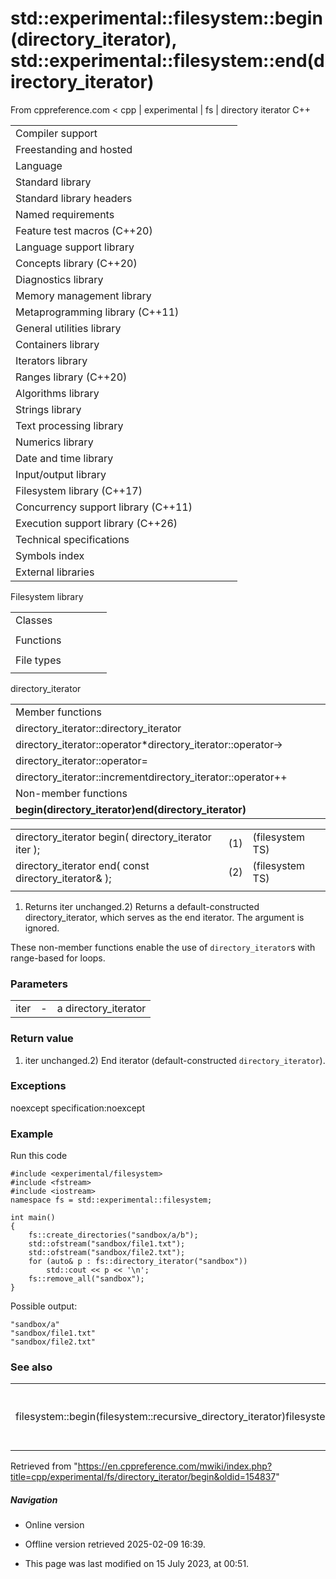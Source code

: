 # std::experimental::filesystem::begin(directory_iterator), std::experimental::filesystem::end(directory_iterator)

From cppreference.com
< cpp‎ | experimental‎ | fs‎ | directory iterator
C++

|  |  |  |  |  |
| --- | --- | --- | --- | --- |
| Compiler support | | | | |
| Freestanding and hosted | | | | |
| Language | | | | |
| Standard library | | | | |
| Standard library headers | | | | |
| Named requirements | | | | |
| Feature test macros (C++20) | | | | |
| Language support library | | | | |
| Concepts library (C++20) | | | | |
| Diagnostics library | | | | |
| Memory management library | | | | |
| Metaprogramming library (C++11) | | | | |
| General utilities library | | | | |
| Containers library | | | | |
| Iterators library | | | | |
| Ranges library (C++20) | | | | |
| Algorithms library | | | | |
| Strings library | | | | |
| Text processing library | | | | |
| Numerics library | | | | |
| Date and time library | | | | |
| Input/output library | | | | |
| Filesystem library (C++17) | | | | |
| Concurrency support library (C++11) | | | | |
| Execution support library (C++26) | | | | |
| Technical specifications | | | | |
| Symbols index | | | | |
| External libraries | | | | |

Filesystem library

|  |  |  |  |  |
| --- | --- | --- | --- | --- |
| Classes | | | | |
| |  |  |  |  |  | | --- | --- | --- | --- | --- | | filesystem::path | | | | | | filesystem::filesystem_error | | | | | | filesystem::directory_entry | | | | | | filesystem::directory_iterator | | | | | | filesystem::recursive_directory_iterator | | | | | | filesystem::file_status | | | | | | |  |  |  |  |  | | --- | --- | --- | --- | --- | | filesystem::space_info | | | | | | filesystem::file_type | | | | | | filesystem::perms | | | | | | filesystem::copy_options | | | | | | filesystem::directory_options | | | | | | filesystem::file_time_type | | | | | |
| Functions | | | | |
| |  |  |  |  |  | | --- | --- | --- | --- | --- | | filesystem::absolute filesystem::system_complete | | | | | | filesystem::canonical | | | | | | filesystem::copy | | | | | | filesystem::copy_file | | | | | | filesystem::copy_symlink | | | | | | filesystem::create_directory filesystem::create_directories | | | | | | filesystem::create_hard_link | | | | | | filesystem::create_symlink filesystem::create_directory_symlink | | | | | | filesystem::current_path | | | | | | filesystem::exists | | | | | | filesystem::equivalent | | | | | | |  |  |  |  |  | | --- | --- | --- | --- | --- | | filesystem::file_size | | | | | | filesystem::hard_link_count | | | | | | filesystem::last_write_time | | | | | | filesystem::permissions | | | | | | filesystem::read_symlink | | | | | | filesystem::remove filesystem::remove_all | | | | | | filesystem::rename | | | | | | filesystem::resize_file | | | | | | filesystem::space | | | | | | filesystem::status filesystem::symlink_status | | | | | | filesystem::temp_directory_path | | | | | |
| File types | | | | |
| |  |  |  |  |  | | --- | --- | --- | --- | --- | | filesystem::is_block_file | | | | | | filesystem::is_character_file | | | | | | filesystem::is_directory | | | | | | filesystem::is_empty | | | | | | filesystem::status_known | | | | | | |  |  |  |  |  | | --- | --- | --- | --- | --- | | filesystem::is_fifo | | | | | | filesystem::is_other | | | | | | filesystem::is_regular_file | | | | | | filesystem::is_socket | | | | | | filesystem::is_symlink | | | | | |

directory_iterator

|  |  |  |  |  |
| --- | --- | --- | --- | --- |
| Member functions | | | | |
| directory_iterator::directory_iterator | | | | |
| directory_iterator::operator\*directory_iterator::operator-> | | | | |
| directory_iterator::operator= | | | | |
| directory_iterator::incrementdirectory_iterator::operator++ | | | | |
| Non-member functions | | | | |
| ****begin(directory_iterator)end(directory_iterator)**** | | | | |

|  |  |  |
| --- | --- | --- |
| directory_iterator begin( directory_iterator iter ); | (1) | (filesystem TS) |
| directory_iterator end( const directory_iterator& ); | (2) | (filesystem TS) |
|  |  |  |

1) Returns iter unchanged.2) Returns a default-constructed directory_iterator, which serves as the end iterator. The argument is ignored.

These non-member functions enable the use of `directory_iterator`s with range-based for loops.

### Parameters

|  |  |  |
| --- | --- | --- |
| iter | - | a directory_iterator |

### Return value

1) iter unchanged.2) End iterator (default-constructed `directory_iterator`).

### Exceptions

noexcept specification:noexcept

### Example

Run this code

```
#include <experimental/filesystem>
#include <fstream>
#include <iostream>
namespace fs = std::experimental::filesystem;
 
int main()
{
    fs::create_directories("sandbox/a/b");
    std::ofstream("sandbox/file1.txt");
    std::ofstream("sandbox/file2.txt");
    for (auto& p : fs::directory_iterator("sandbox"))
        std::cout << p << '\n';
    fs::remove_all("sandbox");
}

```

Possible output:

```
"sandbox/a"
"sandbox/file1.txt"
"sandbox/file2.txt"

```

### See also

|  |  |
| --- | --- |
| filesystem::begin(filesystem::recursive_directory_iterator)filesystem::end(filesystem::recursive_directory_iterator) | range-based for loop support   (function) |

Retrieved from "<https://en.cppreference.com/mwiki/index.php?title=cpp/experimental/fs/directory_iterator/begin&oldid=154837>"

##### Navigation

- Online version
- Offline version retrieved 2025-02-09 16:39.

- This page was last modified on 15 July 2023, at 00:51.